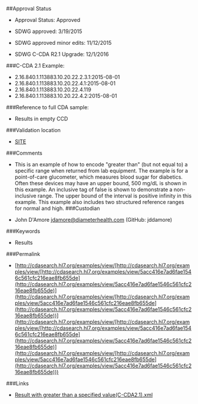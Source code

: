 ##Approval Status 

* Approval Status: Approved
* SDWG approved: 3/19/2015
* SDWG approved minor edits: 11/12/2015

* SDWG C-CDA R2.1 Upgrade: 12/1/2016    

###C-CDA 2.1 Example: 

* 2.16.840.1.113883.10.20.22.2.3.1:2015-08-01
* 2.16.840.1.113883.10.20.22.4.1:2015-08-01
* 2.16.840.1.113883.10.20.22.4.119
* 2.16.840.1.113883.10.20.22.4.2:2015-08-01

###Reference to full CDA sample:
* Results in empty CCD


###Validation location

* [SITE](https://sitenv.org/c-cda-validator)


###Comments

* This is an example of how to encode "greater than" (but not equal to) a specific range when returned from lab equipment. The example is for a point-of-care glucometer, which measures blood sugar for diabetics. Often these devices may have an upper bound, 500 mg/dL is shown in this example. An inclusive tag of false is shown to demonstrate a non-inclusive range. The upper bound of the interval is positive infinity in this example. This example also includes two structured reference ranges for normal and high.
###Custodian

* John D'Amore jdamore@diameterhealth.com (GitHub: jddamore)



###Keywords

* Results

###Permalink 

* [http://cdasearch.hl7.org/examples/view/[http://cdasearch.hl7.org/examples/view/[http://cdasearch.hl7.org/examples/view/5acc416e7ad6fae1546c561cfc216eae8fb655de](http://cdasearch.hl7.org/examples/view/5acc416e7ad6fae1546c561cfc216eae8fb655de)](http://cdasearch.hl7.org/examples/view/[http://cdasearch.hl7.org/examples/view/5acc416e7ad6fae1546c561cfc216eae8fb655de](http://cdasearch.hl7.org/examples/view/5acc416e7ad6fae1546c561cfc216eae8fb655de))](http://cdasearch.hl7.org/examples/view/[http://cdasearch.hl7.org/examples/view/[http://cdasearch.hl7.org/examples/view/5acc416e7ad6fae1546c561cfc216eae8fb655de](http://cdasearch.hl7.org/examples/view/5acc416e7ad6fae1546c561cfc216eae8fb655de)](http://cdasearch.hl7.org/examples/view/[http://cdasearch.hl7.org/examples/view/5acc416e7ad6fae1546c561cfc216eae8fb655de](http://cdasearch.hl7.org/examples/view/5acc416e7ad6fae1546c561cfc216eae8fb655de)))

###Links 

* [Result with greater than a specified value(C-CDA2.1).xml](https://github.com/HL7/C-CDA-Examples/tree/master/Results/Result%20with%20greater%20than%20a%20specified%20value/Result%20with%20greater%20than%20a%20specified%20value%28C-CDA2.1%29.xml)
